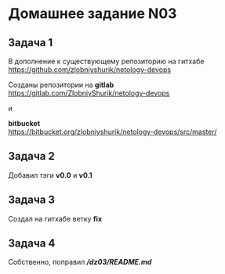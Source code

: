 Домашнее задание N03
====================

Задача 1
--------

В дополнение к существующему репозиторию на гитхабе
https://github.com/zlobniyshurik/netology-devops

Созданы репозитории на
**gitlab**  
https://gitlab.com/ZlobniyShurik/netology-devops  

и  

**bitbucket**  
https://bitbucket.org/zlobniyshurik/netology-devops/src/master/

Задача 2
--------
Добавил тэги **v0.0** и **v0.1**

Задача 3
--------
Создал на гитхабе ветку **fix**

Задача 4
--------
Собственно, поправил ***/dz03/README.md***

